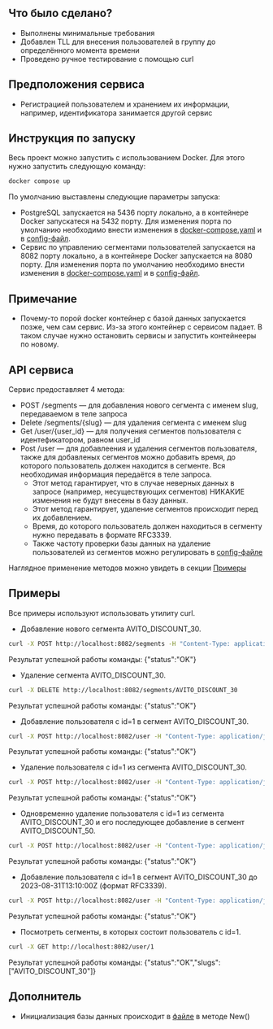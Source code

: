 ## Что было сделано?

* Выполнены минимальные требования
* Добавлен TLL для внесения пользователей в группу до определённого момента времени
* Проведено ручное тестирование с помощью curl

## Предположения сервиса
* Регистрацией пользователем и хранением их информации, например, идентификатора занимается другой сервис

## Инструкция по запуску

Весь проект можно запустить с использованием Docker. Для этого нужно запустить следующую команду:
```bash
docker compose up
```

По умолчанию выставлены следующие параметры запуска:
* PostgreSQL запускается на 5436 порту локально, а в контейнере Docker запускатеся на 5432 порту. Для изменения порта по умолчанию необходимо внести изменения в [docker-compose.yaml](docker-compose.yaml) и в [config-файл](config/local.yaml).
* Сервис по управлению сегментами пользователей запускается на 8082 порту локально, а в контейнере Docker запускается на 8080 порту. Для изменения порта по умолчанию необходимо внести изменения в [docker-compose.yaml](docker-compose.yaml) и в [config-файл](config/local.yaml).

## Примечание

* Почему-то порой docker контейнер с базой данных запускается позже, чем сам сервис. Из-за этого контейнер с сервисом падает. В таком случае нужно остановить сервисы и запустить контейнееры по новому.

## API сервиса

Сервис предоставляет 4 метода:

* POST /segments — для добавления нового сегмента с именем slug, передаваемом в теле запроса
* Delete /segments/{slug} — для удаления сегмента с именем slug
* Get /user/{user_id} — для получения сегментов пользователя с идентефикатором, равном user_id
* Post /user — для добавлеения и удаления сегментов пользователя, также для добавленых сегментов можно добавить время, до которого пользователь должен находится в сегменте. Вся необходимая информация передаётся в теле запроса. 
    + Этот метод гарантирует, что в случае неверных данных в запросе (например, несуществующих сегментов) НИКАКИЕ изменения не будут внесены в базу данных.
    + Этот метод гарантирует, удаление сегментов происходит перед их добавлением.
    + Время, до которого пользователь должен находиться в сегменту нужно передавать в формате RFC3339.
    + Также частоту проверки базы данных на удаление пользователей из сегментов можно регулировать в [config-файлe](config/local.yaml) 

Наглядное применение методов можно увидеть в секции  [Примеры](#примеры)

## Примеры

Все примеры используют использовать утилиту curl.

* Добавление нового сегмента AVITO_DISCOUNT_30.
```bash
curl -X POST http://localhost:8082/segments -H "Content-Type: application/json" -d '{ "slug":"AVITO_DISCOUNT_30" }' 
```
Результат успешной работы команды: {"status":"OK"}

* Удаление сегмента AVITO_DISCOUNT_30.
```bash
curl -X DELETE http://localhost:8082/segments/AVITO_DISCOUNT_30 
```
Результат успешной работы команды: {"status":"OK"}

* Добавление пользователя с id=1 в сегмент AVITO_DISCOUNT_30.
```bash
curl -X POST http://localhost:8082/user -H "Content-Type: application/json" -d '{ "user_id":1, "segments_to_add":[ {"slug": "AVITO_DISCOUNT_30"}] }'
```
Результат успешной работы команды: {"status":"OK"}

* Удаление пользователя с id=1 из сегмента AVITO_DISCOUNT_30.
```bash
curl -X POST http://localhost:8082/user -H "Content-Type: application/json" -d '{ "user_id":1, "segments_to_delete": ["AVITO_DISCOUNT_30"]}' 
```
Результат успешной работы команды: {"status":"OK"}

* Одновременно удаление пользователя с id=1 из сегмента AVITO_DISCOUNT_30 и его последующее добавление в сегмент AVITO_DISCOUNT_50. 

```bash
curl -X POST http://localhost:8082/user -H "Content-Type: application/json" -d '{ "user_id":1, "segments_to_delete": ["AVITO_DISCOUNT_30"], "segments_to_add":[ {"slug": "AVITO_DISCOUNT_50"}] }'
```
Результат успешной работы команды: {"status":"OK"}

* Добавление пользователя с id=1 в сегмент AVITO_DISCOUNT_30 до 2023-08-31T13:10:00Z (формат RFC3339).

```bash
curl -X POST http://localhost:8082/user -H "Content-Type: application/json" -d '{ "user_id":1, "segments_to_add":[ {"slug": "AVITO_DISCOUNT_30", "expiration_date": "2023-08-31T13:10:00Z"}] }'

```
Результат успешной работы команды: {"status":"OK"}

* Посмотреть сегменты, в которых состоит пользователь с id=1.

```bash
curl -X GET http://localhost:8082/user/1

```
Результат успешной работы команды: {"status":"OK","slugs":["AVITO_DISCOUNT_30"]}

## Дополнитель
* Инициализация базы данных происходит в [файле](internal/storage/postgresql/postgresql.go) в методе New()